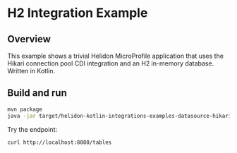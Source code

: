 # H2 Integration Example

## Overview

This example shows a trivial Helidon MicroProfile application that
uses the Hikari connection pool CDI integration and an H2 in-memory
database. Written in Kotlin.

## Build and run

```bash
mvn package
java -jar target/helidon-kotlin-integrations-examples-datasource-hikaricp-h2.jar
```

Try the endpoint:
```bash
curl http://localhost:8080/tables
```

